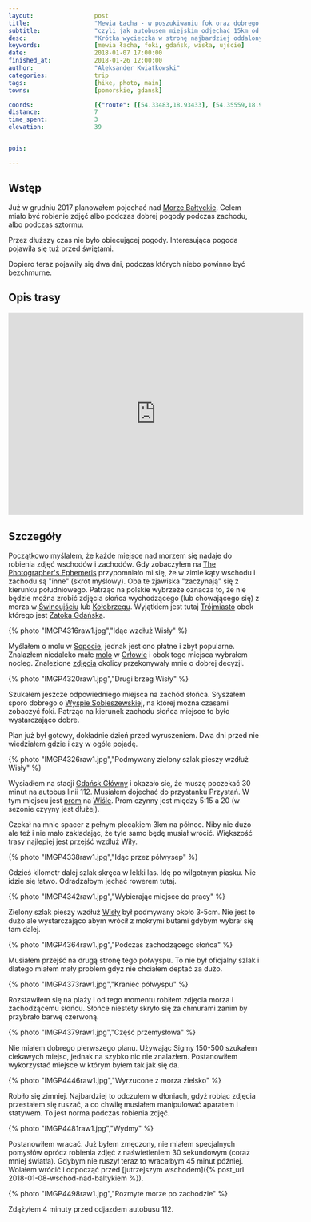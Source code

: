 ```yaml
---
layout:                 post
title:                  "Mewia Łacha - w poszukiwaniu fok oraz dobrego zachodu słońca"
subtitle:               "czyli jak autobusem miejskim odjechać 15km od centrum miasta"
desc:                   "Krótka wycieczka w stronę najbardziej oddalonych na wschód terenow od Gdańska, czyli ujścia Wisły. Terenów gdzie czasami można spotkać foki."
keywords:               [mewia łacha, foki, gdańsk, wisła, ujście]
date:                   2018-01-07 17:00:00
finished_at:            2018-01-26 12:00:00
author:                 "Aleksander Kwiatkowski"
categories:             trip
tags:                   [hike, photo, main]
towns:                  [pomorskie, gdansk]

coords:                 [{"route": [[54.33483,18.93433], [54.35559,18.94463], [54.35669,18.94111]], "type": "hike"}]
distance:               7
time_spent:             3
elevation:              39


pois:

---
```


[prom-wisla]: http://www.promswibno.pl/
[tpe]: http://photoephemeris.com/
[orlowo-zdjecia]: http://czajafoto.pl/wschody-slonca/wschod-slonca-gdynia-orlowo-08-01-2017/

[wiki-zatoka-gdanska]: https://pl.wikipedia.org/wiki/Zatoka_Gda%C5%84ska

[wiki-swinoujscie]: https://pl.wikipedia.org/wiki/%C5%9Awinouj%C5%9Bcie
[wiki-kolobrzeg]: https://pl.wikipedia.org/wiki/Ko%C5%82obrzeg
[wiki-trojmiasto]: https://pl.wikipedia.org/wiki/Tr%C3%B3jmiasto
[wiki-sopot]: https://pl.wikipedia.org/wiki/Sopot
[wiki-orlowo]: https://pl.wikipedia.org/wiki/Or%C5%82owo_(Gdynia)
[wiki-wyspa-sobieszewska]: https://pl.wikipedia.org/wiki/Wyspa_Sobieszewska
[wiki-gdansk-glowny]: https://pl.wikipedia.org/wiki/Gda%C5%84sk_G%C5%82%C3%B3wny
[wiki-wisla]: https://pl.wikipedia.org/wiki/Wis%C5%82a
[wiki-molo-orlowo]: https://pl.wikipedia.org/wiki/Molo_w_Gdyni_Or%C5%82owie
[wiki-morze-baltyckie]: https://pl.wikipedia.org/wiki/Morze_Ba%C5%82tyckie

Wstęp
-----

Już w grudniu 2017 planowałem pojechać nad [Morze Bałtyckie][wiki-morze-baltyckie].
Celem miało być
robienie zdjęć albo podczas dobrej pogody podczas zachodu, albo podczas sztormu.

Przez dłuższy czas nie było obiecującej pogody. Interesująca pogoda pojawiła się
tuż przed świętami.

Dopiero teraz pojawiły się dwa dni, podczas których niebo powinno być bezchmurne.

Opis trasy
---------

<iframe height='405' width='590' frameborder='0' allowtransparency='true' scrolling='no' src='https://www.strava.com/activities/1354679321/embed/666582385d1e4a7ca4fece374746a673f172a269'></iframe>

Szczegóły
---------

Początkowo myślałem, że każde miejsce nad morzem się nadaje do robienia zdjęć
wschodów i zachodów. Gdy zobaczyłem na [The Photographer's Ephemeris][tpe]
przypomniało mi się, że w zimie kąty wschodu i zachodu są "inne"
(skrót myślowy). Oba te zjawiska
"zaczynają" się z kierunku południowego. Patrząc na polskie wybrzeże oznacza to,
że nie będzie można zrobić zdjęcia słońca wychodzącego (lub chowającego się)
z morza w [Świnoujściu][wiki-swinoujscie] lub [Kołobrzegu][wiki-kolobrzeg].
Wyjątkiem jest tutaj [Trójmiasto][wiki-trojmiasto] obok którego jest
[Zatoka Gdańska][wiki-zatoka-gdanska].

{% photo "IMGP4316raw1.jpg","Idąc wzdłuż Wisły" %}

Myślałem o molu w [Sopocie][wiki-sopot], jednak jest ono płatne i zbyt popularne.
Znalazłem niedaleko małe [molo][wiki-molo-orlowo] w [Orłowie][wiki-orlowo]
i obok tego miejsca wybrałem
nocleg. Znalezione [zdjęcia][orlowo-zdjecia] okolicy przekonywały mnie o dobrej decyzji.

{% photo "IMGP4320raw1.jpg","Drugi brzeg Wisły" %}

Szukałem jeszcze odpowiedniego miejsca na zachód słońca. Słyszałem sporo
dobrego o [Wyspie Sobieszewskiej][wiki-wyspa-sobieszewska], na której można
czasami zobaczyć foki. Patrząc na kierunek zachodu słońca miejsce to było
wystarczająco dobre.

Plan już był gotowy, dokładnie dzień przed wyruszeniem. Dwa dni przed nie
wiedziałem gdzie i czy w ogóle pojadę.

{% photo "IMGP4326raw1.jpg","Podmywany zielony szlak pieszy wzdłuż Wisły" %}

Wysiadłem na stacji [Gdańsk Główny][wiki-gdansk-glowny] i okazało się, że muszę
poczekać 30 minut na autobus linii 112. Musiałem dojechać do
przystanku Przystań. W tym miejscu jest [prom][prom-wisla] na
[Wiśle][wiki-wisla]. Prom
czynny jest między 5:15 a 20 (w sezonie czyyny jest dłużej).

Czekał na mnie spacer z pełnym plecakiem 3km na północ. Niby nie dużo ale też
i nie mało zakładając, że tyle samo będę musiał wrócić.
Większość trasy najlepiej jest przejść wzdłuż [Wiły][wiki-wisla].

{% photo "IMGP4338raw1.jpg","Idąc przez półwysep" %}

Gdzieś kilometr dalej szlak skręca w lekki las. Idę po wilgotnym piasku.
Nie idzie się łatwo. Odradzałbym jechać rowerem tutaj.

{% photo "IMGP4342raw1.jpg","Wybierając miejsce do pracy" %}

Zielony szlak pieszy wzdłuż [Wisły][wiki-wisla] był podmywany około 3-5cm.
Nie jest to dużo ale wystarczająco abym wrócił z mokrymi butami
gdybym wybrał się tam dalej.

{% photo "IMGP4364raw1.jpg","Podczas zachodzącego słońca" %}

Musiałem przejść
na drugą stronę tego półwyspu. To nie był oficjalny szlak i dlatego miałem
mały problem gdyż nie chciałem deptać za dużo.

{% photo "IMGP4373raw1.jpg","Kraniec półwyspu" %}

Rozstawiłem się na plaży i od tego momentu robiłem zdjęcia morza i
zachodzącemu słońcu. Słońce niestety skryło się za chmurami zanim
by przybrało barwę czerwoną.

{% photo "IMGP4379raw1.jpg","Część przemysłowa" %}

Nie miałem dobrego pierwszego planu. Używając Sigmy 150-500 szukałem ciekawych miejsc,
jednak na szybko nic nie znalazłem. Postanowiłem wykorzystać miejsce w
którym byłem tak jak się da.

{% photo "IMGP4446raw1.jpg","Wyrzucone z morza zielsko" %}

Robiło się zimniej. Najbardziej to odczułem w dłoniach, gdyż
robiąc zdjęcia przestałem się ruszać, a co chwilę musiałem manipulować
aparatem i statywem. To jest norma podczas robienia zdjęć.

{% photo "IMGP4481raw1.jpg","Wydmy" %}

Postanowiłem wracać. Już byłem zmęczony, nie miałem specjalnych pomysłów
oprócz robienia zdjęć z naświetleniem 30 sekundowym (coraz mniej światła).
Gdybym nie ruszył teraz to wracałbym 45 minut później. Wolałem wrócić i
odpocząć przed [jutrzejszym wschodem]({% post_url 2018-01-08-wschod-nad-baltykiem %}).

{% photo "IMGP4498raw1.jpg","Rozmyte morze po zachodzie" %}

Zdążyłem 4 minuty przed odjazdem autobusu 112.
